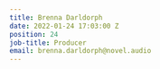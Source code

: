 ```yaml
---
title: Brenna Darldorph
date: 2022-01-24 17:03:00 Z
position: 24
job-title: Producer
email: brenna.darldorph@novel.audio
---
```


